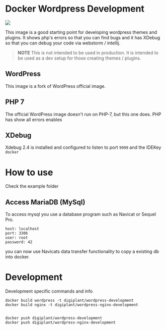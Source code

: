 # Docker Wordpress Development

[![](https://imagelayers.io/badge/digiplant/wordpress-development:latest.svg)](https://imagelayers.io/?images=digiplant/wordpress-development:latest 'Get your own badge on imagelayers.io')

This image is a good starting point for developing wordpress themes and plugins.
It shows php's errors so that you can find bugs and it has XDebug so that you can debug your code via webstorm / intellij.

> **NOTE** This is not intended to be used in production. It is intended to be used as a dev setup for those creating themes / plugins.

## WordPress
This image is a fork of WordPress official image.

## PHP 7
The official WordPress image doesn't run on PHP-7, but this one does.
PHP has show all errors enables

## XDebug
Xdebug 2.4 is installed and configured to listen to port `9999` and the IDEKey `docker`

# How to use
Check the example folder

## Access MariaDB (MySql)
To access mysql you use a database program such as Navicat or Sequel Pro.
```
host: localhost
port: 3306
user: root
password: 42
```
you can now use Navicats data transfer functionality to copy a existing db into docker.

# Development
Development specific commands and info

```
docker build wordpress -t digiplant/wordpress-development
docker build nginx -t digiplant/wordpress-nginx-development


docker push digiplant/wordpress-development
docker push digiplant/wordpress-nginx-development

```

